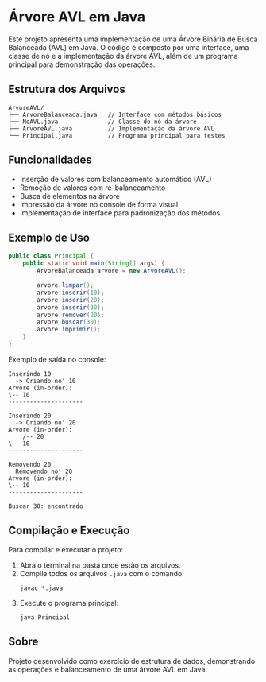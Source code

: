 
# Árvore AVL em Java

Este projeto apresenta uma implementação de uma Árvore Binária de Busca Balanceada (AVL) em Java. O código é composto por uma interface, uma classe de nó e a implementação da árvore AVL, além de um programa principal para demonstração das operações.

## Estrutura dos Arquivos

```
ArvoreAVL/
├── ArvoreBalanceada.java   // Interface com métodos básicos
├── NoAVL.java              // Classe do nó da árvore
├── ArvoreAVL.java          // Implementação da árvore AVL
└── Principal.java          // Programa principal para testes
```

## Funcionalidades

- Inserção de valores com balanceamento automático (AVL)
- Remoção de valores com re-balanceamento
- Busca de elementos na árvore
- Impressão da árvore no console de forma visual
- Implementação de interface para padronização dos métodos

## Exemplo de Uso

```java
public class Principal {
    public static void main(String[] args) {
        ArvoreBalanceada arvore = new ArvoreAVL();

        arvore.limpar();
        arvore.inserir(10);
        arvore.inserir(20);
        arvore.inserir(30);
        arvore.remover(20);
        arvore.buscar(30);
        arvore.imprimir();
    }
}
```

Exemplo de saída no console:

```
Inserindo 10
  -> Criando no' 10
Arvore (in-order):
\-- 10
---------------------

Inserindo 20
  -> Criando no' 20
Arvore (in-order):
    /-- 20
\-- 10
---------------------

Removendo 20
  Removendo no' 20
Arvore (in-order):
\-- 10
---------------------

Buscar 30: encontrado
```

## Compilação e Execução

Para compilar e executar o projeto:

1. Abra o terminal na pasta onde estão os arquivos.
2. Compile todos os arquivos `.java` com o comando:
   ```
   javac *.java
   ```
3. Execute o programa principal:
   ```
   java Principal
   ```

## Sobre

Projeto desenvolvido como exercício de estrutura de dados, demonstrando as operações e balanceamento de uma árvore AVL em Java.
